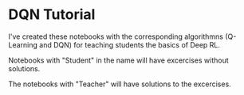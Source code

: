 # DQN Tutorial 
I've created these notebooks with the corresponding algorithmns (Q-Learning and DQN) for teaching students the basics of Deep RL.

Notebooks with "Student" in the name will have excercises without solutions.

The notebooks with "Teacher" will have solutions to the excercises.